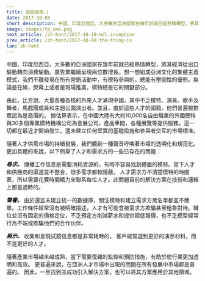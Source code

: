 ```yaml
---
title: 這個就是。)
date: 2017-10-08
short_description: 中國、印度尼西亞，大多數的亞洲國家在幾年前就已經熱情轉型，將其經濟從出口驅動轉向消費驅動。
image: images/tp_one.png
next_article: /zh-hant/2017-10-10-mdl-inception
prev_article: /zh-hant/2017-10-08-the-thing-is
lan: zh-hant
---
```


中國、印度尼西亞，大多數的亞洲國家在幾年前就已經熱情轉型，將其經濟從出口驅動轉向消費驅動。廣告業繼續呈現兩位數增長。想一想組成亞洲文化的集體主義模式，我們不難發現在所有營銷活動中，有模特參與的，總能有壓倒性的優勢。無論是在線，熒幕上或者是現場推廣，模特總是它的關鍵部分。

由此，比方說，大量各種各樣的外來人才涌現中國，其中不乏模特、演員、歌手及舞者，馬戲團成員和主題公園演出者。並且，由於這些人才的國籍，他們普遍被群眾認為是高價的。 據估算表示，在中國大陸有大約10,000名自由職業的外國模特與30多個專業模特機構公司為會展公司，產品車間，各種展覽等提供服務。這一切都在最近才開始發生，還未建立任何堅實的基礎設施和參與者交互的市場標准。

隨著人才供需市場的持續發展，我們聽到一種聲音呼喚著市場的透明化和規范化。更加具體的來說，以下例舉了人才和需求方的一些已存在的問題：

***尋求。*** 傳播工作信息是需要消耗資源的，有時不容易找到體面的模特。當下人才和供應商的渠道並不整合，很多需求都較隱蔽。 人才需求方不清楚模特的時間表，所以需要花費時間精力來聯系每位人才。此問題目前的解決方案在技術和邏輯上都是過時的。

***聲譽。*** 由於還並未建立統一的數據庫，關注模特和建立需求方黑名單都並不簡單。工作條件經常沒有被明確描述，人才有可能會被需求方欺騙甚至粗魯對待。職位並沒有固定的價格定位，不乏預定方削減薪水和提供超低報價，也不乏模型經常行為不端或欺騙他們的合作伙伴。

***展示。*** 收集和呈現試鏡信息都是非常耗時的。 客戶經常選到更好的演示材料，而不是更好的人才。

隨著產業市場越來越成熟，當下需要復雜的監控和預防措施，有助於使行業更加透明和高效。 更普遍來說，在亞洲人才市場中出現的問題在所有發展中市場都是普遍的。 因此，一旦找到並成功引入解決方案，也可以將其方案應用於其他領域。
